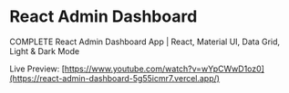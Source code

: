 # React Admin Dashboard

COMPLETE React Admin Dashboard App | React, Material UI, Data Grid, Light & Dark Mode

Live Preview: [https://www.youtube.com/watch?v=wYpCWwD1oz0](https://react-admin-dashboard-5g55icmr7.vercel.app/)
